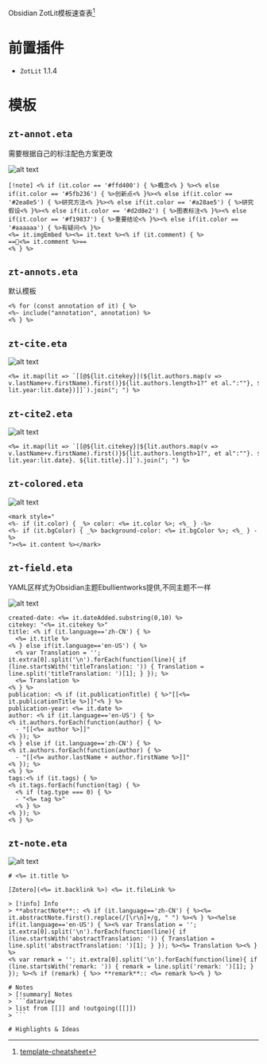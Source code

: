Obsidian ZotLit模板速查表[^template-cheatsheet]

# 前置插件
- `ZotLit` 1.1.4

# 模板
## `zt-annot.eta`
需要根据自己的标注配色方案更改

![alt text](../attachment/Zotlit-image-5.png)

```
[!note] <% if (it.color == '#ffd400') { %>概念<% } %><% else if(it.color == '#5fb236') { %>创新点<% }%><% else if(it.color == '#2ea8e5') { %>研究方法<% }%><% else if(it.color == '#a28ae5') { %>研究假设<% }%><% else if(it.color == '#d2d8e2') { %>图表标注<% }%><% else if(it.color == '#f19837') { %>重要结论<% }%><% else if(it.color == '#aaaaaa') { %>有疑问<% }%>
<%= it.imgEmbed %><%= it.text %><% if (it.comment) { %>
==💬<%= it.comment %>==
<% } %>
```

## `zt-annots.eta`
默认模板

```
<% for (const annotation of it) { %>
<%~ include("annotation", annotation) %>
<% } %>
```

## `zt-cite.eta`
![alt text](../attachment/Zotlit-image-4.png)

```
<%= it.map(lit => `[[@${lit.citekey}|(${lit.authors.map(v => v.lastName+v.firstName).first()}${lit.authors.length>1?" et al.":""}, ${lit.year?lit.year:lit.date})]]`).join("; ") %>
```

## `zt-cite2.eta`
![alt text](../attachment/Zotlit-image-3.png)

```
<%= it.map(lit => `[[@${lit.citekey}|${lit.authors.map(v => v.lastName+v.firstName).first()}${lit.authors.length>1?", et al":""}. ${lit.year?lit.year:lit.date}. ${lit.title}.]]`).join("; ") %>
```

## `zt-colored.eta`
![alt text](../attachment/Zotlit-image-2.png)

```
<mark style="
<%- if (it.color) { _%> color: <%= it.color %>; <%_ } -%>
<%- if (it.bgColor) { _%> background-color: <%= it.bgColor %>; <%_ } -%>
"><%= it.content %></mark>
```

## `zt-field.eta`
YAML区样式为Obsidian主题Ebullientworks提供,不同主题不一样

![alt text](../attachment/Zotlit-image-1.png)

```
created-date: <%= it.dateAdded.substring(0,10) %>
citekey: "<%= it.citekey %>"
title: <% if (it.language=='zh-CN') { %>
  <%= it.title %>
<% } else if(it.language=='en-US') { %>
  <% var Translation = ''; it.extra[0].split('\n').forEach(function(line){ if (line.startsWith('titleTranslation: ')) { Translation = line.split('titleTranslation: ')[1]; } }); %>
  <%= Translation %>
<% } %>
publication: <% if (it.publicationTitle) { %>"[[<%= it.publicationTitle %>]]"<% } %>
publication-year: <%= it.date %>
author: <% if (it.language=='en-US') { %>
<% it.authors.forEach(function(author) { %>
  - "[[<%= author %>]]"
<% }); %>
<% } else if (it.language=='zh-CN') { %>
<% it.authors.forEach(function(author) { %>
  - "[[<%= author.lastName + author.firstName %>]]"
<% }); %>
<% } %>
tags:<% if (it.tags) { %>
<% it.tags.forEach(function(tag) { %>
  <% if (tag.type === 0) { %>
  - "<%= tag %>"
  <% } %>
<% }); %>
<% } %>
```

## `zt-note.eta`
![alt text](../attachment/Zotlit-image.png)

```
# <%= it.title %>

[Zotero](<%= it.backlink %>) <%= it.fileLink %>

> [!info] Info
> **abstractNote**:: <% if (it.language=='zh-CN') { %><%= it.abstractNote.first().replace(/[\r\n]+/g, " ") %><% } %><%else if(it.language=='en-US') { %><% var Translation = ''; it.extra[0].split('\n').forEach(function(line){ if (line.startsWith('abstractTranslation: ')) { Translation = line.split('abstractTranslation: ')[1]; } }); %><%= Translation %><% } %>
<% var remark = ''; it.extra[0].split('\n').forEach(function(line){ if (line.startsWith('remark: ')) { remark = line.split('remark: ')[1]; } }); %><% if (remark) { %>> **remark**:: <%= remark %><% } %>

# Notes
> [!summary] Notes
> ```dataview
> list from [[]] and !outgoing([[]]) 
> ```

# Highlights & Ideas

```

[^template-cheatsheet]: [template-cheatsheet](https://zotlit.aidenlx.top/zh-CN/how-to/template-cheatsheet)